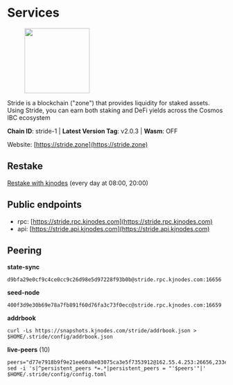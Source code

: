 # Services

<figure><img src="https://raw.githubusercontent.com/kj89/testnet_manuals/main/pingpub/logos/stride.png" width="150" alt=""><figcaption></figcaption></figure>

Stride is a blockchain ("zone") that provides liquidity for staked assets.  Using Stride, you can earn both staking and DeFi yields across the Cosmos IBC ecosystem

**Chain ID**: stride-1 | **Latest Version Tag**: v2.0.3 | **Wasm**: OFF

Website: [https://stride.zone](https://stride.zone)

## Restake

[Restake with kjnodes](https://restake.app/stride/stridevaloper1j8gkhtllnp252l6g6zwzea30e7pvzqttr9768n) (every day at 08:00, 20:00)
## Public endpoints

* rpc: [https://stride.rpc.kjnodes.com](https://stride.rpc.kjnodes.com)
* api: [https://stride.api.kjnodes.com](https://stride.api.kjnodes.com)

## Peering

**state-sync**

```
d9bfa29e0cf9c4ce0cc9c26d98e5d97228f93b0b@stride.rpc.kjnodes.com:16656
```

**seed-node**

```
400f3d9e30b69e78a7fb891f60d76fa3c73f0ecc@stride.rpc.kjnodes.com:16659
```

**addrbook**
```
curl -Ls https://snapshots.kjnodes.com/stride/addrbook.json > $HOME/.stride/config/addrbook.json
```

**live-peers** (10)
```
peers="d77e7918b9f9e21ee60a8e03075ca3e5f7353912@162.55.4.253:26656,233e06cfa51d53e186afe032e848f5c9f5cd4a01@83.171.248.3:26656,ec4f27b82691f44d38b4801889b3b92643bdc5c2@185.144.99.234:26656,d9bfa29e0cf9c4ce0cc9c26d98e5d97228f93b0b@144.76.163.233:16656,1ec2a654e00e22279ee50f13f074f2bce7218681@15.235.114.194:10156,bffe92095850b08f905f6fde1d4282b4a619a690@5.161.97.148:26656,157000d06040f2a7b981c6f062da0c9da0e6e6af@194.163.163.0:26656,b07b6cc0b70f15e20c0125b202b7fbc5680b8836@136.243.78.251:36656,463b1dc6903455575079572fb23407be586f2a4b@185.16.39.37:26656,cfd27429d382ecf366ddad02c88f15a8753092c8@66.172.36.135:28656"
sed -i 's|^persistent_peers *=.*|persistent_peers = "'$peers'"|' $HOME/.stride/config/config.toml
```
